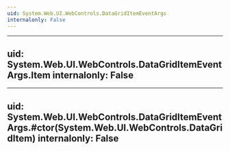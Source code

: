 ```yaml
---
uid: System.Web.UI.WebControls.DataGridItemEventArgs
internalonly: False
---
```


---
uid: System.Web.UI.WebControls.DataGridItemEventArgs.Item
internalonly: False
---

---
uid: System.Web.UI.WebControls.DataGridItemEventArgs.#ctor(System.Web.UI.WebControls.DataGridItem)
internalonly: False
---
